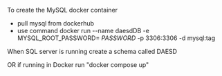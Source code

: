 To create the MySQL docker container
- pull mysql from dockerhub
- use command docker run --name daesdDB -e MYSQL_ROOT_PASSWORD= *PASSWORD* -p 3306:3306 -d mysql:tag

When SQL server is running create a schema called DAESD

OR if running in Docker
run "docker compose up"